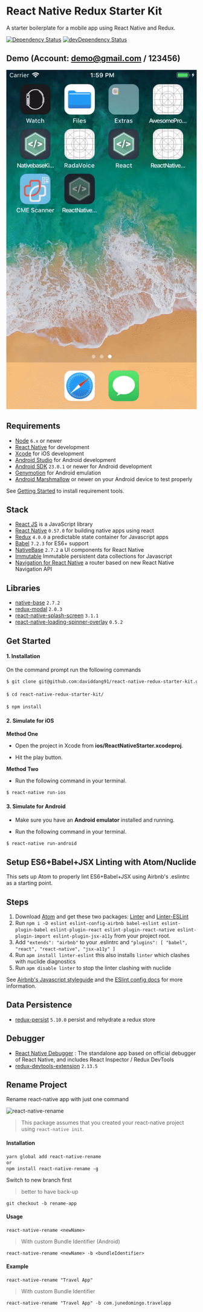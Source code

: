 # React Native Redux Starter Kit

A starter boilerplate for a mobile app using React Native and Redux.

[![Dependency Status](https://david-dm.org/daviddang91/react-native-redux-starter-kit.svg?style=flat)](https://david-dm.org/daviddang91/react-native-redux-starter-kit)
[![devDependency Status](https://david-dm.org/daviddang91/react-native-redux-starter-kit.svg?style=flat)](https://david-dm.org/daviddang91/react-native-redux-starter-kit#info=devDependencies)

## Demo (Account: demo@gmail.com / 123456)

![demo](./images/introduce.gif)

## Requirements
- [Node](https://nodejs.org) `6.x` or newer
- [React Native](http://facebook.github.io/react-native/docs/getting-started.html) for development
- [Xcode](https://developer.apple.com/xcode/) for iOS development
- [Android Studio](https://developer.android.com/studio/index.html) for Android development
- [Android SDK](https://developer.android.com/sdk/) `23.0.1` or newer for Android development
- [Genymotion](https://www.genymotion.com/) for Android emulation
- [Android Marshmallow](https://www.android.com/versions/marshmallow-6-0/) or newer on your Android device to test properly

See [Getting Started](https://facebook.github.io/react-native/docs/getting-started.html) to install requirement tools.

## Stack
- [React JS](https://reactjs.org/) is a JavaScript library
- [React Native](https://facebook.github.io/react-native/) `0.57.0` for building native apps using react
- [Redux](https://redux.js.org) `4.0.0` a predictable state container for Javascript apps
- [Babel](http://babeljs.io/) `7.2.3` for ES6+ support
- [NativeBase](https://nativebase.io/) `2.7.2` a UI components for React Native
- [Immutable](https://facebook.github.io/immutable-js/) Immutable persistent data collections for Javascript
- [Navigation for React Native](https://reactnavigation.org/) a router based on new React Native Navigation API


## Libraries
- [native-base](https://nativebase.io/) `2.7.2`
- [redux-modal](https://github.com/yesmeck/redux-modal) `2.0.3`
- [react-native-splash-screen](https://github.com/crazycodeboy/react-native-splash-screen) `3.1.1`
- [react-native-loading-spinner-overlay](https://github.com/joinspontaneous/react-native-loading-spinner-overlay) `0.5.2`

## Get Started


#### 1. Installation

On the command prompt run the following commands

```sh
$ git clone git@github.com:daviddang91/react-native-redux-starter-kit.git

$ cd react-native-redux-starter-kit/

$ npm install
```

#### 2. Simulate for iOS

**Method One**

*	Open the project in Xcode from **ios/ReactNativeStarter.xcodeproj**.

*	Hit the play button.


**Method Two**

*	Run the following command in your terminal.

```sh
$ react-native run-ios
```

#### 3. Simulate for Android

*	Make sure you have an **Android emulator** installed and running.

*	Run the following command in your terminal.

```sh
$ react-native run-android
```

## Setup ES6+Babel+JSX Linting with Atom/Nuclide

This sets up Atom to properly lint ES6+Babel+JSX using Airbnb's .eslintrc as a starting point.

## Steps

1. Download [Atom](https://atom.io/) and get these two packages: [Linter](https://atom.io/packages/linter) and [Linter-ESLint](https://atom.io/packages/linter-eslint)
2. Run `npm i -D eslint eslint-config-airbnb babel-eslint eslint-plugin-babel eslint-plugin-react eslint-plugin-react-native eslint-plugin-import eslint-plugin-jsx-a11y` from your project root.
3. Add `"extends": "airbnb"` to your .eslintrc and `"plugins": [ "babel", "react", "react-native", "jsx-a11y" ]`
4. Run `apm install linter-eslint` this also installs `linter` which clashes with nuclide diagnostics
5. Run `apm disable linter` to stop the linter clashing with nuclide

See [Airbnb's Javascript styleguide](https://github.com/airbnb/javascript) and
the [ESlint config docs](http://eslint.org/docs/user-guide/configuring#extending-configuration-files)
for more information.

## Data Persistence
- [redux-persist](https://github.com/rt2zz/redux-persist) `5.10.0` persist and rehydrate a redux store


## Debugger
- [React Native Debugger](https://github.com/jhen0409/react-native-debugger) : The standalone app based on official debugger of React Native, and includes React Inspector / Redux DevTools
- [redux-devtools-extension](https://github.com/zalmoxisus/redux-devtools-extension) `2.13.5`

## Rename Project
Rename react-native app with just one command

![react-native-rename](https://cloud.githubusercontent.com/assets/5106887/24444940/cbcb0a58-149a-11e7-9714-2c7bf5254b0d.gif)

> This package assumes that you created your react-native project using `react-native init`.

#### Installation
```
yarn global add react-native-rename
or
npm install react-native-rename -g
```

Switch to new branch first
>better to have back-up

```
git checkout -b rename-app
```

#### Usage
```
react-native-rename <newName>
```

> With custom Bundle Identifier (Android)
```
react-native-rename <newName> -b <bundleIdentifier>
```

#### Example
```
react-native-rename "Travel App"
```
> With custom Bundle Identifier
```
react-native-rename "Travel App" -b com.junedomingo.travelapp
```

